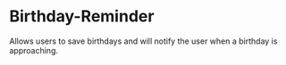 # Birthday-Reminder
Allows users to save birthdays and will notify the user when a birthday is approaching.
